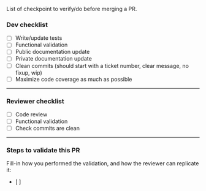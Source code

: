 <!-- 
  Only for standalone PRs without Jira issue in the PR title: 
    * Replace this comment with Epic ID to create a new Task in Jira
    * Replace this comment with Issue ID to create a new Sub-Task in Jira
    * Ignore or delete this note to create a new Task in Jira without a parent 
-->

List of checkpoint to verify/do before merging a PR.

### Dev checklist

* [ ] Write/update tests
* [ ] Functional validation
* [ ] Public documentation update
* [ ] Private documentation update
* [ ] Clean commits (should start with a ticket number, clear message, no fixup, wip)
* [ ] Maximize code coverage as much as possible

---

### Reviewer checklist

* [ ] Code review
* [ ] Functional validation
* [ ] Check commits are clean

---

### Steps to validate this PR

Fill-in how you performed the validation, and how the reviewer can replicate it:
* [ ] 

